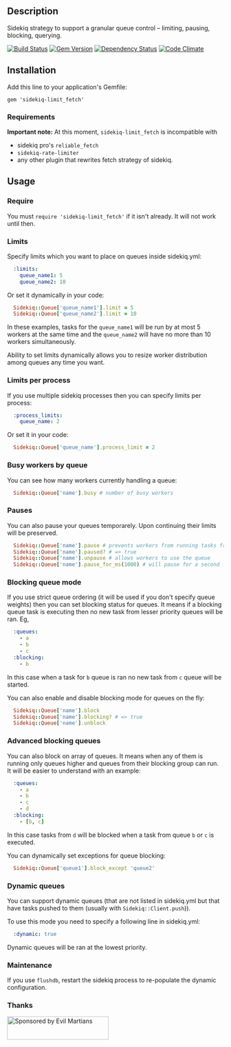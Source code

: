 ## Description

Sidekiq strategy to support a granular queue control –
limiting, pausing, blocking, querying.

[![Build Status](https://secure.travis-ci.org/brainopia/sidekiq-limit_fetch.png)](http://travis-ci.org/brainopia/sidekiq-limit_fetch)
[![Gem Version](https://badge.fury.io/rb/sidekiq-limit_fetch.png)](http://badge.fury.io/rb/sidekiq-limit_fetch)
[![Dependency Status](https://gemnasium.com/brainopia/sidekiq-limit_fetch.png)](https://gemnasium.com/brainopia/sidekiq-limit_fetch)
[![Code Climate](https://codeclimate.com/github/brainopia/sidekiq-limit_fetch.png)](https://codeclimate.com/github/brainopia/sidekiq-limit_fetch)

## Installation

Add this line to your application's Gemfile:

    gem 'sidekiq-limit_fetch'

### Requirements

**Important note:** At this moment, `sidekiq-limit_fetch` is incompatible with
- sidekiq pro's `reliable_fetch`
- `sidekiq-rate-limiter`
- any other plugin that rewrites fetch strategy of sidekiq.

## Usage

### Require
You must `require 'sidekiq-limit_fetch'` if it isn't already. It will not work until then.

### Limits

Specify limits which you want to place on queues inside sidekiq.yml:

```yaml
  :limits:
    queue_name1: 5
    queue_name2: 10
```

Or set it dynamically in your code:
```ruby
  Sidekiq::Queue['queue_name1'].limit = 5
  Sidekiq::Queue['queue_name2'].limit = 10
```

In these examples, tasks for the ```queue_name1``` will be run by at most 5
workers at the same time and the ```queue_name2``` will have no more than 10
workers simultaneously.

Ability to set limits dynamically allows you to resize worker
distribution among queues any time you want.

### Limits per process

If you use multiple sidekiq processes then you can specify limits per process:

```yaml
  :process_limits:
    queue_name: 2
```

Or set it in your code:

```ruby
  Sidekiq::Queue['queue_name'].process_limit = 2
```

### Busy workers by queue

You can see how many workers currently handling a queue:

```ruby
  Sidekiq::Queue['name'].busy # number of busy workers
```

### Pauses

You can also pause your queues temporarely. Upon continuing their limits
will be preserved.

```ruby
  Sidekiq::Queue['name'].pause # prevents workers from running tasks from this queue
  Sidekiq::Queue['name'].paused? # => true
  Sidekiq::Queue['name'].unpause # allows workers to use the queue
  Sidekiq::Queue['name'].pause_for_ms(1000) # will pause for a second
```

### Blocking queue mode

If you use strict queue ordering (it will be used if you don't specify queue weights)
then you can set blocking status for queues. It means if a blocking
queue task is executing then no new task from lesser priority queues will
be ran. Eg,

```yaml
  :queues:
    - a
    - b
    - c
  :blocking:
    - b
```

In this case when a task for `b` queue is ran no new task from `c` queue
will be started.

You can also enable and disable blocking mode for queues on the fly:

```ruby
  Sidekiq::Queue['name'].block
  Sidekiq::Queue['name'].blocking? # => true
  Sidekiq::Queue['name'].unblock
```

### Advanced blocking queues

You can also block on array of queues. It means when any of them is
running only queues higher and queues from their blocking group can
run. It will be easier to understand with an example:

```yaml
  :queues:
    - a
    - b
    - c
    - d
  :blocking:
    - [b, c]
```

In this case tasks from `d` will be blocked when a task from queue `b` or `c` is executed.

You can dynamically set exceptions for queue blocking:

```ruby
  Sidekiq::Queue['queue1'].block_except 'queue2'
```

### Dynamic queues

You can support dynamic queues (that are not listed in sidekiq.yml but
that have tasks pushed to them (usually with `Sidekiq::Client.push`)).

To use this mode you need to specify a following line in sidekiq.yml:

```yaml
  :dynamic: true
```

Dynamic queues will be ran at the lowest priority.

### Maintenance

If you use ```flushdb```, restart the sidekiq process to re-populate the dynamic configuration.

### Thanks

<a href="https://evilmartians.com/?utm_source=sidekiq-limit_fetch">
<img src="https://evilmartians.com/badges/sponsored-by-evil-martians.svg" alt="Sponsored by Evil Martians" width="236" height="54"></a>
 
